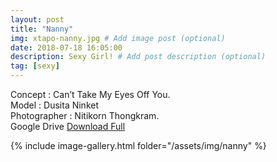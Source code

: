 ```yaml
---
layout: post
title: "Nanny"
img: xtapo-nanny.jpg # Add image post (optional)
date: 2018-07-18 16:05:00
description: Sexy Girl! # Add post description (optional)
tag: [sexy]
---
```

Concept : Can’t Take My Eyes Off You.  
Model : Dusita Ninket  
Photographer : Nitikorn Thongkram.  
Google Drive [Download Full](http://gestyy.com/e0BQCw)           


{% include image-gallery.html folder="/assets/img/nanny" %}
